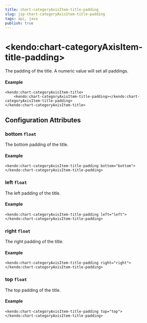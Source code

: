 ```yaml
---
title: chart-categoryAxisItem-title-padding
slug: jsp-chart-categoryAxisItem-title-padding
tags: api, java
publish: true
---
```


# \<kendo:chart-categoryAxisItem-title-padding\>

The padding of the title. A numeric value will set all paddings.

#### Example
    <kendo:chart-categoryAxisItem-title>
        <kendo:chart-categoryAxisItem-title-padding></kendo:chart-categoryAxisItem-title-padding>
    </kendo:chart-categoryAxisItem-title>

## Configuration Attributes

### bottom `float`

The bottom padding of the title.

#### Example
    <kendo:chart-categoryAxisItem-title-padding bottom="bottom">
    </kendo:chart-categoryAxisItem-title-padding>

### left `float`

The left padding of the title.

#### Example
    <kendo:chart-categoryAxisItem-title-padding left="left">
    </kendo:chart-categoryAxisItem-title-padding>

### right `float`

The right padding of the title.

#### Example
    <kendo:chart-categoryAxisItem-title-padding right="right">
    </kendo:chart-categoryAxisItem-title-padding>

### top `float`

The top padding of the title.

#### Example
    <kendo:chart-categoryAxisItem-title-padding top="top">
    </kendo:chart-categoryAxisItem-title-padding>

 
